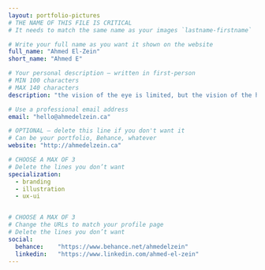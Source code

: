 ```yaml
---
layout: portfolio-pictures
# THE NAME OF THIS FILE IS CRITICAL
# It needs to match the same name as your images `lastname-firstname`

# Write your full name as you want it shown on the website
full_name: "Ahmed El-Zein"
short_name: "Ahmed E"

# Your personal description — written in first-person
# MIN 100 characters
# MAX 140 characters
description: "the vision of the eye is limited, but the vision of the heart transcends all barriers of time and space."

# Use a professional email address
email: "hello@ahmedelzein.ca"

# OPTIONAL — delete this line if you don't want it
# Can be your portfolio, Behance, whatever
website: "http://ahmedelzein.ca"

# CHOOSE A MAX OF 3
# Delete the lines you don’t want
specialization:
  - branding
  - illustration
  - ux-ui


# CHOOSE A MAX OF 3
# Change the URLs to match your profile page
# Delete the lines you don’t want
social:
  behance:    "https://www.behance.net/ahmedelzein"
  linkedin:   "https://www.linkedin.com/ahmed-el-zein"
---
```

